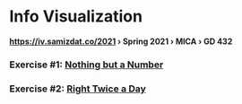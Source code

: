 # Info Visualization
**https://iv.samizdat.co/2021 › Spring 2021 › MICA › GD 432**

### Exercise #1: [Nothing but a Number](./1.single-numbers)
### Exercise #2: [Right Twice a Day](./2.mapping-time)

